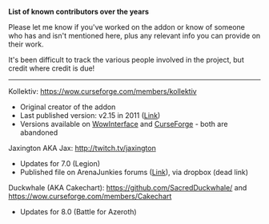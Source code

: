 **List of known contributors over the years**

Please let me know if you've worked on the addon or know of someone who has and isn't mentioned here, plus any relevant info you can provide on their work.

It's been difficult to track the various people involved in the project, but credit where credit is due!

---

Kollektiv: https://wow.curseforge.com/members/kollektiv
* Original creator of the addon
* Last published version: v2.15 in 2011 ([Link](https://wow.curseforge.com/projects/spell-alerter/files/526927))
* Versions available on [WowInterface](http://www.wowinterface.com/downloads/info8221-SpellAlerter.html) and [CurseForge](https://wow.curseforge.com/projects/spell-alerter) - both are abandoned

Jaxington AKA Jax: http://twitch.tv/jaxington
* Updates for 7.0 (Legion)
* Published file on ArenaJunkies forums ([Link](www.arenajunkies.com/topic/351355-spellalerter-legion-update/)), via dropbox (dead link)

Duckwhale (AKA Cakechart): https://github.com/SacredDuckwhale/ and https://wow.curseforge.com/members/Cakechart
* Updates for 8.0 (Battle for Azeroth)

